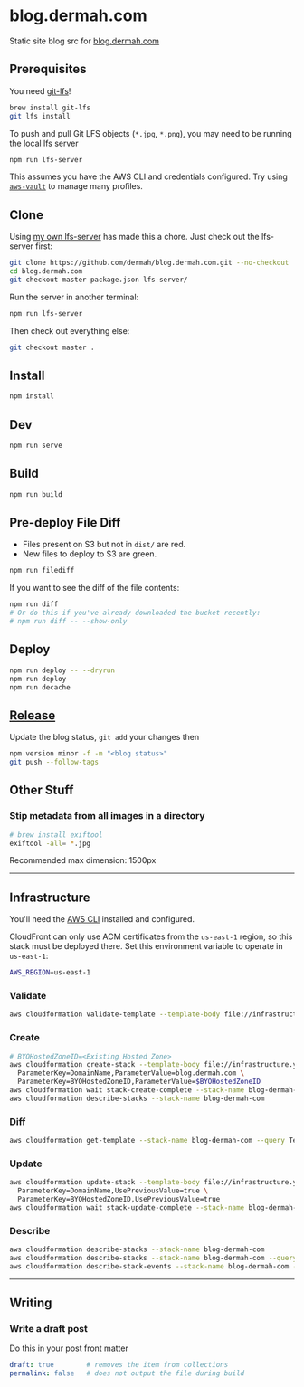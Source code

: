 # blog.dermah.com

Static site blog src for [blog.dermah.com](https://blog.dermah.com)

## Prerequisites

You need [git-lfs](https://git-lfs.github.com/)!

```bash
brew install git-lfs
git lfs install
```

To push and pull Git LFS objects (`*.jpg`, `*.png`), you may need to be running the local lfs server

```bash
npm run lfs-server
```

This assumes you have the AWS CLI and credentials configured. Try using [`aws-vault`](https://github.com/99designs/aws-vault) to manage many profiles.

## Clone

Using [my own lfs-server](https://blog.dermah.com/2020/05/26/how-to-be-stingy-git-lfs-on-your-own-s3-bucket/) has made this a chore. Just check out the lfs-server first:

```bash
git clone https://github.com/dermah/blog.dermah.com.git --no-checkout
cd blog.dermah.com
git checkout master package.json lfs-server/
```

Run the server in another terminal:

```bash
npm run lfs-server
```

Then check out everything else:

```bash
git checkout master .
```

## Install

```bash
npm install
```

## Dev

```bash
npm run serve
```

## Build

```bash
npm run build
```

## Pre-deploy File Diff

* Files present on S3 but not in `dist/` are red.
* New files to deploy to S3 are green.

```bash
npm run filediff
```

If you want to see the diff of the file contents:

```bash
npm run diff
# Or do this if you've already downloaded the bucket recently:
# npm run diff -- --show-only
```

## Deploy

```bash
npm run deploy -- --dryrun
npm run deploy
npm run decache
```

## [Release](https://github.com/Dermah/blog.dermah.com/releases)

Update the blog status, `git add` your changes then

```bash
npm version minor -f -m "<blog status>"
git push --follow-tags
```

## Other Stuff

### Stip metadata from all images in a directory

```bash
# brew install exiftool
exiftool -all= *.jpg
```

Recommended max dimension: 1500px

---
## Infrastructure

You'll need the [AWS CLI](https://aws.amazon.com/cli/) installed and configured.

CloudFront can only use ACM certificates from the `us-east-1` region, so this stack must be deployed there. Set this environment variable to operate in `us-east-1`:

```bash
AWS_REGION=us-east-1
```

### Validate

```bash
aws cloudformation validate-template --template-body file://infrastructure.yml
```

### Create

```bash
# BYOHostedZoneID=<Existing Hosted Zone>
aws cloudformation create-stack --template-body file://infrastructure.yml --stack-name blog-dermah-com --parameters \
  ParameterKey=DomainName,ParameterValue=blog.dermah.com \
  ParameterKey=BYOHostedZoneID,ParameterValue=$BYOHostedZoneID
aws cloudformation wait stack-create-complete --stack-name blog-dermah-com
aws cloudformation describe-stacks --stack-name blog-dermah-com
```

### Diff
```bash
aws cloudformation get-template --stack-name blog-dermah-com --query TemplateBody --output text | git diff --no-index - infrastructure.yml
```
### Update

```bash
aws cloudformation update-stack --template-body file://infrastructure.yml --stack-name blog-dermah-com --parameters \
  ParameterKey=DomainName,UsePreviousValue=true \
  ParameterKey=BYOHostedZoneID,UsePreviousValue=true
aws cloudformation wait stack-update-complete --stack-name blog-dermah-com
```

### Describe

```bash
aws cloudformation describe-stacks --stack-name blog-dermah-com
aws cloudformation describe-stacks --stack-name blog-dermah-com --query "Stacks[0].Outputs"
aws cloudformation describe-stack-events --stack-name blog-dermah-com --query "StackEvents[*].{ID:LogicalResourceId,Type:ResourceType,Status:ResourceStatus,Time:Timestamp,Reason:ResourceStatusReason}"
```

---

## Writing

### Write a draft post

Do this in your post front matter
```yaml
draft: true        # removes the item from collections
permalink: false   # does not output the file during build
```